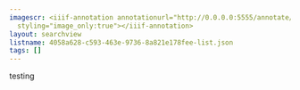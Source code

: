 ```yaml
---
imagescr: <iiif-annotation annotationurl="http://0.0.0.0:5555/annotate/annotations/4058a628-c593-463e-9736-8a821e178fee-9.json"
  styling="image_only:true"></iiif-annotation>
layout: searchview
listname: 4058a628-c593-463e-9736-8a821e178fee-list.json
tags: []
---
```

testing
